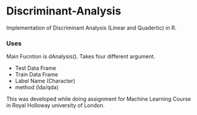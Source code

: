 # Discriminant-Analysis
Implementation of Discriminant Analysis (Linear and Quadertic) in R.

### Uses

Main Fucntion is dAnalysis(). Takes four different argument.  
  * Test Data Frame
  * Train Data Frame
  * Label Name (Character)
  * method (lda/qda)
  
This was developed while doing assignment for Machine Learning Course in Royal Holloway university of London.